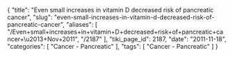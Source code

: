 {
    "title": "Even small increases in vitamin D decreased risk of pancreatic cancer",
    "slug": "even-small-increases-in-vitamin-d-decreased-risk-of-pancreatic-cancer",
    "aliases": [
        "/Even+small+increases+in+vitamin+D+decreased+risk+of+pancreatic+cancer+\u2013+Nov+2011",
        "/2187"
    ],
    "tiki_page_id": 2187,
    "date": "2011-11-18",
    "categories": [
        "Cancer - Pancreatic"
    ],
    "tags": [
        "Cancer - Pancreatic"
    ]
}